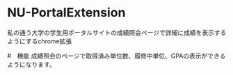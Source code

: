 # NU-PortalExtension
私の通う大学の学生用ポータルサイトの成績照会ページで詳細に成績を表示するようにするchrome拡張

#　機能
成績照会のページで取得済み単位数、履修中単位、GPAの表示ができるようになります。
